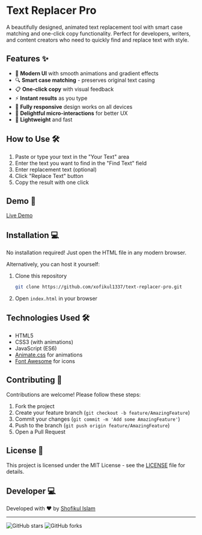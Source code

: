 # Text Replacer Pro


A beautifully designed, animated text replacement tool with smart case matching and one-click copy functionality. Perfect for developers, writers, and content creators who need to quickly find and replace text with style.

## Features ✨

- 🎨 **Modern UI** with smooth animations and gradient effects
- 🔍 **Smart case matching** - preserves original text casing
- 📋 **One-click copy** with visual feedback
- ⚡ **Instant results** as you type
- 📱 **Fully responsive** design works on all devices
- 🎉 **Delightful micro-interactions** for better UX
- 🚀 **Lightweight** and fast

## How to Use 🛠️

1. Paste or type your text in the "Your Text" area
2. Enter the text you want to find in the "Find Text" field
3. Enter replacement text (optional)
4. Click "Replace Text" button
5. Copy the result with one click

## Demo 🚀

[Live Demo](https://xofikul1337.github.io/Text-Replacer/)

## Installation 💻

No installation required! Just open the HTML file in any modern browser.

Alternatively, you can host it yourself:

1. Clone this repository
   ```bash
   git clone https://github.com/xofikul1337/text-replacer-pro.git
   ```
2. Open `index.html` in your browser

## Technologies Used 🛠️

- HTML5
- CSS3 (with animations)
- JavaScript (ES6)
- [Animate.css](https://animate.style/) for animations
- [Font Awesome](https://fontawesome.com/) for icons

## Contributing 🤝

Contributions are welcome! Please follow these steps:

1. Fork the project
2. Create your feature branch (`git checkout -b feature/AmazingFeature`)
3. Commit your changes (`git commit -m 'Add some AmazingFeature'`)
4. Push to the branch (`git push origin feature/AmazingFeature`)
5. Open a Pull Request

## License 📄

This project is licensed under the MIT License - see the [LICENSE](LICENSE) file for details.

## Developer 💻

Developed with ❤️ by [Shofikul Islam](https://xofikul1337.github.io/dev/)

---

![GitHub stars](https://img.shields.io/github/stars/your-username/text-replacer-pro?style=social)
![GitHub forks](https://img.shields.io/github/forks/your-username/text-replacer-pro?style=social)
